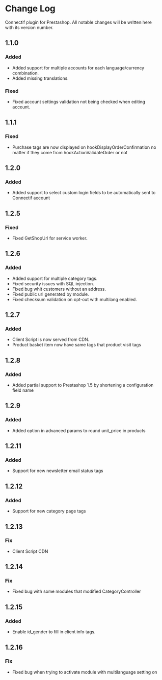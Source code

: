 # Change Log
Connectif plugin for Prestashop. All notable changes will be written here with its version number.

## 1.1.0
### Added
- Added support for multiple accounts for each language/currency combination.
- Added missing translations.
### Fixed
- Fixed account settings validation not being checked when editing account.

## 1.1.1
### Fixed
- Purchase tags are now displayed on hookDisplayOrderConfirmation no matter if they come from hookActionValidateOrder or not

## 1.2.0
### Added
- Added support to select custom login fields to be automatically sent to Connectif account

## 1.2.5
### Fixed
- Fixed GetShopUrl for service worker.

## 1.2.6
### Added
- Added support for multiple category tags.
- Fixed security issues with SQL injection. 
- Fixed bug whit customers without an address.
- Fixed public url generated by module.
- Fixed checksum validation on opt-out with multilang enabled.

## 1.2.7
### Added
- Client Script is now served from CDN.
- Product basket item now have same tags that product visit tags

## 1.2.8
### Added
- Added partial support to Prestashop 1.5 by shortening a configuration field name

## 1.2.9
### Added
- Added option in advanced params to round unit_price in products

## 1.2.11
### Added
- Support for new newsletter email status tags

## 1.2.12
### Added
- Support for new category page tags

## 1.2.13
### Fix
- Client Script CDN

## 1.2.14
### Fix
- Fixed bug with some modules that modified CategoryController

## 1.2.15
### Added
- Enable id_gender to fill in client info tags.

## 1.2.16
### Fix
- Fixed bug when trying to activate module with multilanguage setting on